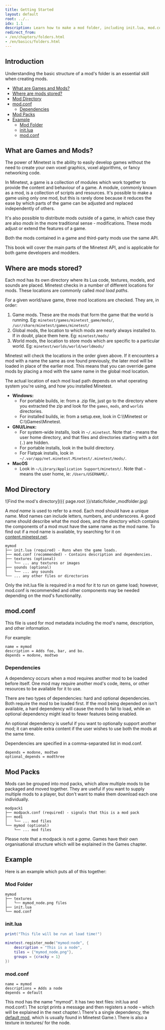 ```yaml
---
title: Getting Started
layout: default
root: ../..
idx: 1.1
description: Learn how to make a mod folder, including init.lua, mod.conf and more.
redirect_from:
- /en/chapters/folders.html
- /en/basics/folders.html
---
```


## Introduction <!-- omit in toc -->

Understanding the basic structure of a mod's folder is an essential skill when
creating mods.

- [What are Games and Mods?](#what-are-games-and-mods)
- [Where are mods stored?](#where-are-mods-stored)
- [Mod Directory](#mod-directory)
- [mod.conf](#modconf)
	- [Dependencies](#dependencies)
- [Mod Packs](#mod-packs)
- [Example](#example)
	- [Mod Folder](#mod-folder)
	- [init.lua](#initlua)
	- [mod.conf](#modconf-1)


## What are Games and Mods?

The power of Minetest is the ability to easily develop games without the need
to create your own voxel graphics, voxel algorithms, or fancy networking code.

In Minetest, a game is a collection of modules which work together to provide the
content and behaviour of a game.
A module, commonly known as a mod, is a collection of scripts and resources.
It's possible to make a game using only one mod, but this is rarely done because it
reduces the ease by which parts of the game can be adjusted and replaced
independently of others.

It's also possible to distribute mods outside of a game, in which case they
are also *mods* in the more traditional sense - modifications. These mods adjust
or extend the features of a game.

Both the mods contained in a game and third-party mods use the same API.

This book will cover the main parts of the Minetest API,
and is applicable for both game developers and modders.


## Where are mods stored?

<a name="mod-locations"></a>

Each mod has its own directory where its Lua code, textures, models, and
sounds are placed. Minetest checks in a number of different locations for
mods. These locations are commonly called *mod load paths*.

For a given world/save game, three mod locations are checked.
They are, in order:

1. Game mods. These are the mods that form the game that the world is running.
   Eg: `minetest/games/minetest_game/mods/`, `/usr/share/minetest/games/minetest/`
2. Global mods, the location to which mods are nearly always installed to.
   If in doubt, place them here.
   Eg: `minetest/mods/`
3. World mods, the location to store mods which are specific to a
   particular world.
   Eg: `minetest/worlds/world/worldmods/`

Minetest will check the locations in the order given above. If it encounters a mod
with a name the same as one found previously, the later mod will be loaded in place
of the earlier mod.
This means that you can override game mods by placing a mod with the same name
in the global mod location.

The actual location of each mod load path depends on what operating system you're
using, and how you installed Minetest.

* **Windows:**
    * For portable builds, ie: from a .zip file, just go to the directory where
      you extracted the zip and look for the `games`, `mods`, and `worlds`
      directories.
    * For installed builds, ie: from a setup.exe,
      look in C:\\\\Minetest or C:\\\\Games\\Minetest.
* **GNU/Linux:**
    * For system-wide installs, look in `~/.minetest`.
      Note that `~` means the user home directory, and that files and directories
      starting with a dot (`.`) are hidden.
    * For portable installs, look in the build directory.
    * For Flatpak installs, look in `~/.var/app/net.minetest.Minetest/.minetest/mods/`.
* **MacOS**
    * Look in `~/Library/Application Support/minetest/`.
      Note that `~` means the user home, ie: `/Users/USERNAME/`.

## Mod Directory

![Find the mod's directory]({{ page.root }}/static/folder_modfolder.jpg)

A *mod name* is used to refer to a mod. Each mod should have a unique name.
Mod names can include letters, numbers, and underscores. A good name should
describe what the mod does, and the directory which contains the components of a mod
must have the same name as the mod name.
To find out if a mod name is available, try searching for it on
[content.minetest.net](https://content.minetest.net).

    mymod
    ├── init.lua (required) - Runs when the game loads.
    ├── mod.conf (recommended) - Contains description and dependencies.
    ├── textures (optional)
    │   └── ... any textures or images
    ├── sounds (optional)
    │   └── ... any sounds
    └── ... any other files or directories

Only the init.lua file is required in a mod for it to run on game load;
however, mod.conf is recommended and other components may be needed
depending on the mod's functionality.

## mod.conf

This file is used for mod metadata including the mod's name, description, and other
information.

For example:

    name = mymod
    description = Adds foo, bar, and bo.
    depends = modone, modtwo

### Dependencies

A dependency occurs when a mod requires another mod to be loaded before itself.
One mod may require another mod's code, items, or other resources to be available
for it to use.

There are two types of dependencies: hard and optional dependencies.
Both require the mod to be loaded first. If the mod being depended on isn't
available, a hard dependency will cause the mod to fail to load, while an optional
dependency might lead to fewer features being enabled.

An optional dependency is useful if you want to optionally support another mod; it can
enable extra content if the user wishes to use both the mods at the same time.

Dependencies are specified in a comma-separated list in mod.conf.

    depends = modone, modtwo
    optional_depends = modthree

## Mod Packs

Mods can be grouped into mod packs, which allow multiple mods to be packaged
and moved together. They are useful if you want to supply multiple mods to
a player, but don't want to make them download each one individually.

    modpack1
    ├── modpack.conf (required) - signals that this is a mod pack
    ├── mod1
    │   └── ... mod files
    └── mymod (optional)
        └── ... mod files

Please note that a modpack is not a *game*.
Games have their own organisational structure which will be explained in the
Games chapter.

## Example

Here is an example which puts all of this together:

### Mod Folder
    mymod
    ├── textures
    │   └── mymod_node.png files
    ├── init.lua
    └── mod.conf

### init.lua
```lua
print("This file will be run at load time!")

minetest.register_node("mymod:node", {
    description = "This is a node",
    tiles = {"mymod_node.png"},
    groups = {cracky = 1}
})
```

### mod.conf
    name = mymod
    descriptions = Adds a node
    depends = default

This mod has the name "mymod". It has two text files: init.lua and mod.conf.\\
The script prints a message and then registers a node –
which will be explained in the next chapter.\\
There's a single dependency, the
[default mod](https://content.minetest.net/metapackages/default/), which is
usually found in Minetest Game.\\
There is also a texture in textures/ for the node.
